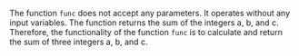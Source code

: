 The function `func` does not accept any parameters. It operates without any input variables. The function returns the sum of the integers a, b, and c. Therefore, the functionality of the function `func` is to calculate and return the sum of three integers a, b, and c.